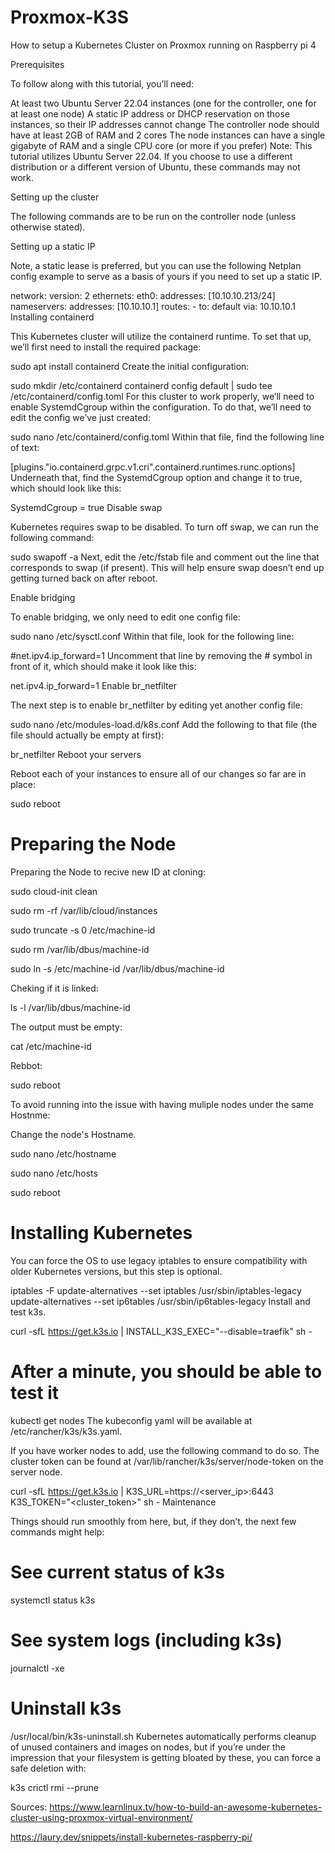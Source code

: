 # Proxmox-K3S
How to setup a Kubernetes Cluster on Proxmox running on Raspberry pi 4

Prerequisites

To follow along with this tutorial, you’ll need:

At least two Ubuntu Server 22.04 instances (one for the controller, one for at least one node)
A static IP address or DHCP reservation on those instances, so their IP addresses cannot change
The controller node should have at least 2GB of RAM and 2 cores
The node instances can have a single gigabyte of RAM and a single CPU core (or more if you prefer)
Note: This tutorial utilizes Ubuntu Server 22.04. If you choose to use a different distribution or a different version of Ubuntu, these commands may not work.

Setting up the cluster

The following commands are to be run on the controller node (unless otherwise stated).

Setting up a static IP

Note, a static lease is preferred, but you can use the following Netplan config example to serve as a basis of yours if you need to set up a static IP.

network:
    version: 2
    ethernets:
        eth0:
            addresses: [10.10.10.213/24]
            nameservers:
                addresses: [10.10.10.1]
            routes:
                - to: default
                  via: 10.10.10.1
Installing containerd

This Kubernetes cluster will utilize the containerd runtime. To set that up, we’ll first need to install the required package:

sudo apt install containerd
Create the initial configuration:

sudo mkdir /etc/containerd
containerd config default | sudo tee /etc/containerd/config.toml
For this cluster to work properly, we’ll need to enable SystemdCgroup within the configuration. To do that, we’ll need to edit the config we’ve just created:

sudo nano /etc/containerd/config.toml
Within that file, find the following line of text:

[plugins."io.containerd.grpc.v1.cri".containerd.runtimes.runc.options]
Underneath that, find the SystemdCgroup option and change it to true, which should look like this:

SystemdCgroup = true
Disable swap

Kubernetes requires swap to be disabled. To turn off swap, we can run the following command:

sudo swapoff -a
Next, edit the /etc/fstab file and comment out the line that corresponds to swap (if present). This will help ensure swap doesn’t end up getting turned back on after reboot.

Enable bridging

To enable bridging, we only need to edit one config file:

sudo nano /etc/sysctl.conf
Within that file, look for the following line:

#net.ipv4.ip_forward=1
Uncomment that line by removing the # symbol in front of it, which should make it look like this:

net.ipv4.ip_forward=1
Enable br_netfilter

The next step is to enable br_netfilter by editing yet another config file:

sudo nano /etc/modules-load.d/k8s.conf
Add the following to that file (the file should actually be empty at first):

br_netfilter
Reboot your servers

Reboot each of your instances to ensure all of our changes so far are in place:

sudo reboot



# Preparing the Node

Preparing the Node to recive new ID at cloning: 

sudo cloud-init clean

sudo rm -rf /var/lib/cloud/instances

sudo truncate -s 0 /etc/machine-id

sudo rm /var/lib/dbus/machine-id

sudo ln -s /etc/machine-id /var/lib/dbus/machine-id


Cheking if it is linked:

ls -l /var/lib/dbus/machine-id

The output must be empty:

cat /etc/machine-id

Rebbot:

sudo reboot


To avoid running into the issue with having muliple nodes under the same Hostnme:

Change the node's Hostname.


sudo nano /etc/hostname

sudo nano /etc/hosts

sudo reboot



# Installing Kubernetes

You can force the OS to use legacy iptables to ensure compatibility with older Kubernetes versions, but this step is optional.

iptables -F
update-alternatives --set iptables /usr/sbin/iptables-legacy
update-alternatives --set ip6tables /usr/sbin/ip6tables-legacy
Install and test k3s.

curl -sfL https://get.k3s.io | INSTALL_K3S_EXEC="--disable=traefik" sh -

# After a minute, you should be able to test it
kubectl get nodes
The kubeconfig yaml will be available at /etc/rancher/k3s/k3s.yaml.

If you have worker nodes to add, use the following command to do so. The cluster token can be found at /var/lib/rancher/k3s/server/node-token on the server node.

curl -sfL https://get.k3s.io | K3S_URL=https://<server_ip>:6443 K3S_TOKEN="<cluster_token>" sh -
Maintenance

Things should run smoothly from here, but, if they don’t, the next few commands might help:

# See current status of k3s
systemctl status k3s

# See system logs (including k3s)
journalctl -xe

# Uninstall k3s
/usr/local/bin/k3s-uninstall.sh
Kubernetes automatically performs cleanup of unused containers and images on nodes, but if you’re under the impression that your filesystem is getting bloated by these, you can force a safe deletion with:

k3s crictl rmi --prune

Sources:
https://www.learnlinux.tv/how-to-build-an-awesome-kubernetes-cluster-using-proxmox-virtual-environment/

https://laury.dev/snippets/install-kubernetes-raspberry-pi/
